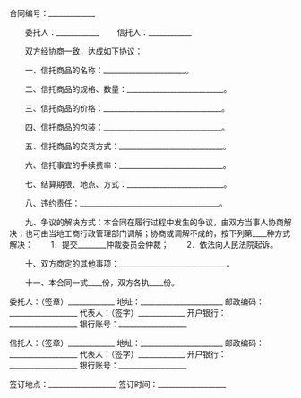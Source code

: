 
 


合同编号：_____________


　　委托人：____________
　　信托人：____________


　　双方经协商一致，达成如下协议：


　　一、信托商品的名称：_______________________。


　　二、信托商品的规格、数量：___________________________。


　　三、信托商品的价格：_________________________________。


　　四、信托商品的包装：_________________________________。


　　五、信托商品的交货方式：_____________________________。


　　六、信托事宜的手续费率：_____________________________。


　　七、结算期限、地点、方式：___________________________。


　　八、违约责任：_______________________________________。


　　九、争议的解决方式：本合同在履行过程中发生的争议，由双方当事人协商解决；也可由当地工商行政管理部门调解；协商或调解不成的，按下列第____种方式解决：
　　1．提交________仲裁委员会仲裁；
　　2．依法向人民法院起诉。


　　十、双方商定的其他事项：______________________________。


　　十一、本合同一式____份，双方各执____份。


 


委托人：（签章）_____________
地址：_______________________
邮政编码：___________________
代表人：（签字）_____________
开户银行：___________________
银行账号：___________________


信托人：（签章）_____________
地址：_______________________
邮政编码：___________________
代表人：（签字）_____________
开户银行：___________________
银行账号：___________________


签订地点：___________________
签订时间：___________________
 


 

 
 
 
 
 
  


  
 

  


  


  
 
 
 
 

